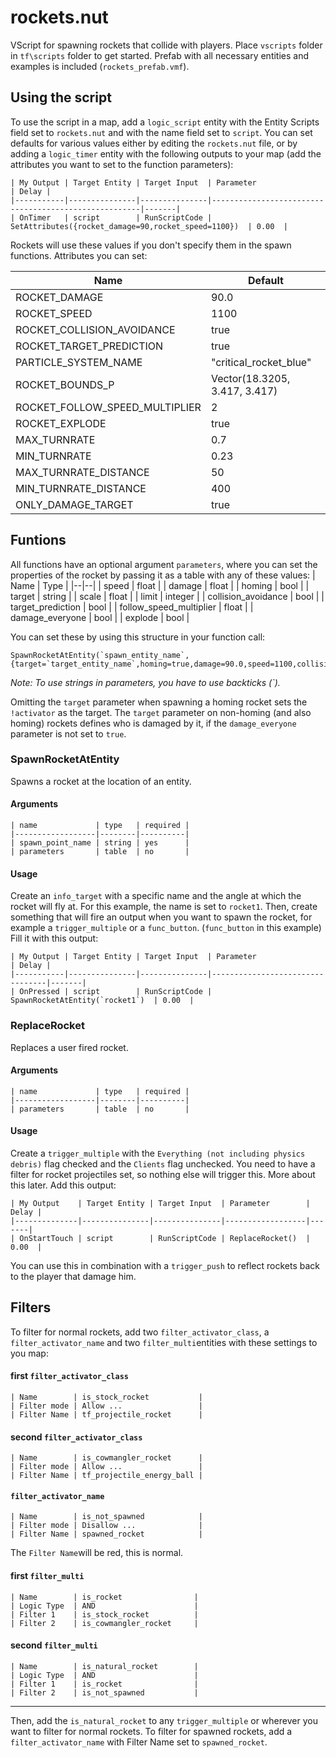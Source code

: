 # rockets.nut

VScript for spawning rockets that collide with players.
Place `vscripts` folder in `tf\scripts` folder to get started.
Prefab with all necessary entities and examples is included (`rockets_prefab.vmf`).

## Using the script

To use the script in a map, add a `logic_script` entity with the Entity Scripts field set to `rockets.nut` and with the name field set to `script`.
You can set defaults for various values either by editing the `rockets.nut` file, or by adding a `logic_timer` entity with the following outputs to your map (add the attributes you want to set to the function parameters):
```
| My Output | Target Entity | Target Input  | Parameter                                           | Delay |
|-----------|---------------|---------------|------------------------------------------------------|-------|
| OnTimer   | script        | RunScriptCode | SetAttributes({rocket_damage=90,rocket_speed=1100})  | 0.00  |
```
Rockets will use these values if you don't specify them in the spawn functions.
Attributes you can set:

| Name | Default |
|--|--|
| ROCKET_DAMAGE   | 90.0 |
| ROCKET_SPEED  | 1100 |
| ROCKET_COLLISION_AVOIDANCE | true |
| ROCKET_TARGET_PREDICTION | true |
| PARTICLE_SYSTEM_NAME | "critical_rocket_blue" |
| ROCKET_BOUNDS_P | Vector(18.3205, 3.417, 3.417) |
| ROCKET_FOLLOW_SPEED_MULTIPLIER | 2 |
| ROCKET_EXPLODE | true |
| MAX_TURNRATE | 0.7 |
| MIN_TURNRATE | 0.23 |
| MAX_TURNRATE_DISTANCE | 50 |
| MIN_TURNRATE_DISTANCE | 400 |
| ONLY_DAMAGE_TARGET |true |

## Funtions

All functions have an optional argument `parameters`, where you can set the properties of the rocket by passing it as a table with any of these values:
| Name | Type |
|--|--|
| speed | float |
| damage | float |
| homing | bool |
| target | string |
| scale | float |
| limit | integer |
| collision_avoidance | bool |
| target_prediction | bool |
| follow_speed_multiplier | float |
| damage_everyone | bool |
| explode | bool |

You can set these by using this structure in your function call:
```
SpawnRocketAtEntity(`spawn_entity_name`, {target=`target_entity_name`,homing=true,damage=90.0,speed=1100,collision_avoidance=false})
```
*Note: To use strings in parameters, you have to use backticks (`).*

Omitting the `target` parameter when spawning a homing rocket sets the `!activator` as the target.
The `target` parameter on non-homing (and also homing) rockets defines who is damaged by it, if the `damage_everyone` parameter is not set to `true`.

###  SpawnRocketAtEntity
Spawns a rocket at the location of an entity.

#### Arguments
```
| name             | type   | required |
|------------------|--------|----------|
| spawn_point_name | string | yes      |
| parameters       | table  | no       |
```
#### Usage

Create an `info_target` with a specific name and the angle at which the rocket will fly at. For this example, the name is set to `rocket1`.
Then, create something that will fire an output when you want to spawn the rocket, for example a `trigger_multiple` or a `func_button`. (`func_button` in this example)
Fill it with this output:
```
| My Output | Target Entity | Target Input  | Parameter                       | Delay |
|-----------|---------------|---------------|---------------------------------|-------|
| OnPressed | script        | RunScriptCode | SpawnRocketAtEntity(`rocket1`)  | 0.00  |
```

### ReplaceRocket

Replaces a user fired rocket.
#### Arguments
```
| name             | type   | required |
|------------------|--------|----------|
| parameters       | table  | no       |
```
#### Usage

Create a `trigger_multiple` with the `Everything (not including physics debris)` flag checked and the `Clients` flag unchecked. You need to have a filter for rocket projectiles set, so nothing else will trigger this. More about this later.
Add this output:
```
| My Output    | Target Entity | Target Input  | Parameter        | Delay |
|--------------|---------------|---------------|------------------|-------|
| OnStartTouch | script        | RunScriptCode | ReplaceRocket()  | 0.00  |
```
You can use this in combination with a `trigger_push` to reflect rockets back to the player that damage him.

## Filters
To filter for normal rockets, add two `filter_activator_class`, a `filter_activator_name` and two `filter_multi`entities with these settings to you map:

#### first `filter_activator_class`
```
| Name        | is_stock_rocket           |
| Filter mode | Allow ...                 |
| Filter Name | tf_projectile_rocket      |
```
#### second `filter_activator_class`
```
| Name        | is_cowmangler_rocket      |
| Filter mode | Allow ...                 |
| Filter Name | tf_projectile_energy_ball |
```
#### `filter_activator_name`
```
| Name        | is_not_spawned            |
| Filter mode | Disallow ...              |
| Filter Name | spawned_rocket            |
```
The `Filter Name`will be red, this is normal.
#### first `filter_multi`
```
| Name        | is_rocket                |
| Logic Type  | AND                      |
| Filter 1    | is_stock_rocket          |
| Filter 2    | is_cowmangler_rocket     |
```
#### second `filter_multi`
```
| Name        | is_natural_rocket        |
| Logic Type  | AND                      |
| Filter 1    | is_rocket                |
| Filter 2    | is_not_spawned           |
```
---
Then, add the `is_natural_rocket` to any `trigger_multiple` or wherever you want to filter for normal rockets.
To filter for spawned rockets, add a `filter_activator_name` with Filter Name set to `spawned_rocket`.
